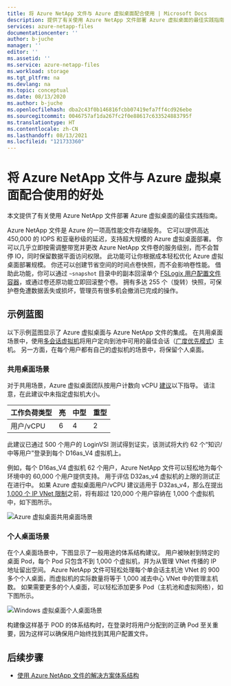 ```yaml
---
title: 将 Azure NetApp 文件与 Azure 虚拟桌面配合使用 | Microsoft Docs
description: 提供了有关使用 Azure NetApp 文件部署 Azure 虚拟桌面的最佳实践指南和示例蓝图。
services: azure-netapp-files
documentationcenter: ''
author: b-juche
manager: ''
editor: ''
ms.assetid: ''
ms.service: azure-netapp-files
ms.workload: storage
ms.tgt_pltfrm: na
ms.devlang: na
ms.topic: conceptual
ms.date: 08/13/2020
ms.author: b-juche
ms.openlocfilehash: dba2c43f0b146816fcbb07419efa7ff4cd926ebe
ms.sourcegitcommit: 0046757af1da267fc2f0e88617c633524883795f
ms.translationtype: HT
ms.contentlocale: zh-CN
ms.lasthandoff: 08/13/2021
ms.locfileid: "121733360"
---
```

# <a name="benefits-of-using-azure-netapp-files-with-azure-virtual-desktop"></a>将 Azure NetApp 文件与 Azure 虚拟桌面配合使用的好处 

本文提供了有关使用 Azure NetApp 文件部署 Azure 虚拟桌面的最佳实践指南。

Azure NetApp 文件是 Azure 的一项高性能文件存储服务。 它可以提供高达 450,000 的 IOPS 和亚毫秒级的延迟，支持超大规模的 Azure 虚拟桌面部署。 你可以几乎立即按需调整带宽并更改 Azure NetApp 文件卷的服务级别，而不会暂停 IO，同时保留数据平面访问权限。 此功能可让你根据成本轻松优化 Azure 虚拟桌面部署规模。 你还可以创建节省空间的时间点卷快照，而不会影响卷性能。 借助此功能，你可以通过 `~snapshot` 目录中的副本回滚单个 [FSLogix 用户配置文件容器](../virtual-desktop/store-fslogix-profile.md)，或通过卷还原功能立即回滚整个卷。  拥有多达 255 个（旋转）快照，可保护卷免遭数据丢失或损坏，管理员有很多机会撤消已完成的操作。

## <a name="sample-blueprints"></a>示例蓝图

以下示例蓝图显示了 Azure 虚拟桌面与 Azure NetApp 文件的集成。 在共用桌面场景中，使用[多会话虚拟机](../virtual-desktop/windows-10-multisession-faq.yml#what-is-windows-10-enterprise-multi-session)将用户定向到池中可用的最佳会话（[广度优先模式](../virtual-desktop/host-pool-load-balancing.md#breadth-first-load-balancing-method)）主机。 另一方面，在每个用户都有自己的虚拟机的场景中，将保留个人桌面。

### <a name="pooled-desktop-scenario"></a>共用桌面场景

对于共用场景，Azure 虚拟桌面团队按用户计数向 vCPU [建议](/windows-server/remote/remote-desktop-services/virtual-machine-recs#multi-session-recommendations)以下指导。 请注意，在此建议中未指定虚拟机大小。

|     工作负荷类型     |     亮    |     中型    |     重型    |
|-----------------------|--------------|---------------|--------------|
|     用户/vCPU    |     6        |     4         |     2        |


此建议已通过 500 个用户的 LoginVSI 测试得到证实，该测试将大约 62 个“知识/中等用户”登录到每个 D16as_V4 虚拟机上。 

例如，每个 D16as_V4 虚拟机 62 个用户，Azure NetApp 文件可以轻松地为每个环境中的 60,000 个用户提供支持。 用于评估 D32as_v4 虚拟机的上限的测试正在进行中。 如果 Azure 虚拟桌面用户/vCPU 建议适用于 D32as_v4，那么在提出 [1,000 个 IP VNet 限制](./azure-netapp-files-network-topologies.md)之前，将有超过 120,000 个用户容纳在 1,000 个虚拟机中，如下图所示。  

![Azure 虚拟桌面共用桌面场景](../media/azure-netapp-files/solutions-pooled-desktop-scenario.png)   

### <a name="personal-desktop-scenario"></a>个人桌面场景 

在个人桌面场景中，下图显示了一般用途的体系结构建议。 用户被映射到特定的桌面 Pod，每个 Pod 只包含不到 1,000 个虚拟机，并为从管理 VNet 传播的 IP 地址留出空间。 Azure NetApp 文件可轻松处理每个单会话主机池 VNet 的 900 多个个人桌面，而虚拟机的实际数量将等于 1,000 减去中心 VNet 中的管理主机数。 如果需要更多的个人桌面，可以轻松添加更多 Pod（主机池和虚拟网络），如下图所示。 

![Windows 虚拟桌面个人桌面场景](../media/azure-netapp-files/solutions-personal-desktop-scenario.png)  

构建像这样基于 POD 的体系结构时，在登录时将用户分配到的正确 Pod 至关重要，因为这样可以确保用户始终找到其用户配置文件。 

## <a name="next-steps"></a>后续步骤

- [使用 Azure NetApp 文件的解决方案体系结构](azure-netapp-files-solution-architectures.md)
